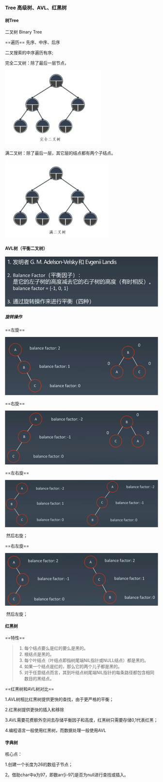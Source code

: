 ### Tree 高级树、AVL、红黑树



#### 树Tree



二叉树 Binary Tree

==遍历== 先序、中序、后序

二叉搜索的中序遍历有序;



完全二叉树：除了最后一层节点，

![image-20211209225346951](Tree.assets/image-20211209225346951.png)



满二叉树：除了最后一层，其它层的结点都有两个子结点。

![image-20211209225402159](Tree.assets/image-20211209225402159.png)



#### AVL树（平衡二叉树）

![image-20211206032424293](Tree.assets/image-20211206032424293.png)

##### 旋转操作

==左旋==

<img src="Tree.assets/image-20211206032746803.png" alt="image-20211206032746803" style="zoom: 50%;" />

==右旋==

<img src="Tree.assets/image-20211206032835838.png" alt="image-20211206032835838" style="zoom:50%;" />



==左右旋==

<img src="Tree.assets/image-20211206033108094.png" alt="image-20211206033108094" style="zoom: 50%;" />

​	然后右旋；

==右左旋==

<img src="Tree.assets/image-20211206033020723.png" alt="image-20211206033020723" style="zoom:50%;" />

​	然后左旋；





#### 红黑树

==特性==

> 1. 每个结点要么是红的要么是黑的。
> 2. 根结点是黑的。
> 3. 每个叶结点（叶结点即指树尾端NIL指针或NULL结点）都是黑的。
> 4. 如果一个结点是红的，那么它的两个儿子都是黑的。
> 5. 对于任意结点而言，其到叶结点树尾端NIL指针的每条路径都包含相同数目的黑结点。



==红黑树和AVL树对比==

1.AVL树相比红黑树提供更快的查找，由于更严格的平衡；

2.红黑树提供更快的插入和移除

3.AVL需要花费额外空间去存储平衡因子和高度，红黑树只需要存储0,1代表红黑；

4.编程语言一般使用红黑树，而数据处理一般使用AVL





#### 字典树

核心点：

1.创建一个长度为26的数组子节点；

2。借助char中a为97，即数arr[i-97]是否为null进行查找或插入。
